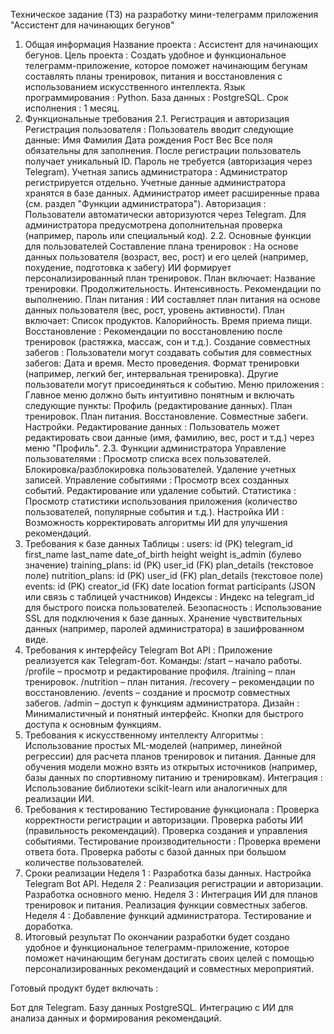 Техническое задание (ТЗ) на разработку мини-телеграмм приложения "Ассистент для начинающих бегунов"
1. Общая информация
Название проекта : Ассистент для начинающих бегунов.
Цель проекта : Создать удобное и функциональное телеграмм-приложение, которое поможет начинающим 
бегунам составлять планы тренировок, питания и восстановления с использованием искусственного интеллекта.
Язык программирования : Python.
База данных : PostgreSQL.
Срок исполнения : 1 месяц.
2. Функциональные требования
2.1. Регистрация и авторизация
Регистрация пользователя :
Пользователь вводит следующие данные:
Имя
Фамилия
Дата рождения
Рост
Вес
Все поля обязательны для заполнения.
После регистрации пользователь получает уникальный ID.
Пароль не требуется (авторизация через Telegram).
Учетная запись администратора :
Администратор регистрируется отдельно.
Учетные данные администратора хранятся в базе данных.
Администратор имеет расширенные права (см. раздел "Функции администратора").
Авторизация :
Пользователи автоматически авторизуются через Telegram.
Для администратора предусмотрена дополнительная проверка (например, пароль или специальный код).
2.2. Основные функции для пользователей
Составление плана тренировок :
На основе данных пользователя (возраст, вес, рост) и его целей (например, похудение, подготовка к забегу) ИИ формирует персонализированный план тренировок.
План включает:
Название тренировки.
Продолжительность.
Интенсивность.
Рекомендации по выполнению.
План питания :
ИИ составляет план питания на основе данных пользователя (вес, рост, уровень активности).
План включает:
Список продуктов.
Калорийность.
Время приема пищи.
Восстановление :
Рекомендации по восстановлению после тренировок (растяжка, массаж, сон и т.д.).
Создание совместных забегов :
Пользователи могут создавать события для совместных забегов:
Дата и время.
Место проведения.
Формат тренировки (например, легкий бег, интервальная тренировка).
Другие пользователи могут присоединяться к событию.
Меню приложения :
Главное меню должно быть интуитивно понятным и включать следующие пункты:
Профиль (редактирование данных).
План тренировок.
План питания.
Восстановление.
Совместные забеги.
Настройки.
Редактирование данных :
Пользователь может редактировать свои данные (имя, фамилию, вес, рост и т.д.) 
через меню "Профиль".
2.3. Функции администратора
Управление пользователями :
Просмотр списка всех пользователей.
Блокировка/разблокировка пользователей.
Удаление учетных записей.
Управление событиями :
Просмотр всех созданных событий.
Редактирование или удаление событий.
Статистика :
Просмотр статистики использования приложения (количество пользователей, популярные события и т.д.).
Настройка ИИ :
Возможность корректировать алгоритмы ИИ для улучшения рекомендаций.
3. Требования к базе данных
Таблицы :
users:
id (PK)
telegram_id
first_name
last_name
date_of_birth
height
weight
is_admin (булево значение)
training_plans:
id (PK)
user_id (FK)
plan_details (текстовое поле)
nutrition_plans:
id (PK)
user_id (FK)
plan_details (текстовое поле)
events:
id (PK)
creator_id (FK)
date
location
format
participants (JSON или связь с таблицей участников)
Индексы :
Индекс на telegram_id для быстрого поиска пользователей.
Безопасность :
Использование SSL для подключения к базе данных.
Хранение чувствительных данных (например, паролей администратора) в зашифрованном виде.
4. Требования к интерфейсу
Telegram Bot API :
Приложение реализуется как Telegram-бот.
Команды:
/start – начало работы.
/profile – просмотр и редактирование профиля.
/training – план тренировок.
/nutrition – план питания.
/recovery – рекомендации по восстановлению.
/events – создание и просмотр совместных забегов.
/admin – доступ к функциям администратора.
Дизайн :
Минималистичный и понятный интерфейс.
Кнопки для быстрого доступа к основным функциям.
5. Требования к искусственному интеллекту
Алгоритмы :
Использование простых ML-моделей (например, линейной регрессии) для расчета планов тренировок и питания.
Данные для обучения модели можно взять из открытых источников (например, базы данных по спортивному питанию и тренировкам).
Интеграция :
Использование библиотеки scikit-learn или аналогичных для реализации ИИ.
6. Требования к тестированию
Тестирование функционала :
Проверка корректности регистрации и авторизации.
Проверка работы ИИ (правильность рекомендаций).
Проверка создания и управления событиями.
Тестирование производительности :
Проверка времени ответа бота.
Проверка работы с базой данных при большом количестве пользователей.
7. Сроки реализации
Неделя 1 :
Разработка базы данных.
Настройка Telegram Bot API.
Неделя 2 :
Реализация регистрации и авторизации.
Разработка основного меню.
Неделя 3 :
Интеграция ИИ для планов тренировок и питания.
Реализация функции совместных забегов.
Неделя 4 :
Добавление функций администратора.
Тестирование и доработка.
8. Итоговый результат
По окончании разработки будет создано удобное и функциональное телеграмм-приложение, которое поможет 
начинающим бегунам достигать своих целей с помощью персонализированных рекомендаций и совместных мероприятий.

Готовый продукт будет включать :

Бот для Telegram.
Базу данных PostgreSQL.
Интеграцию с ИИ для анализа данных и формирования рекомендаций.
